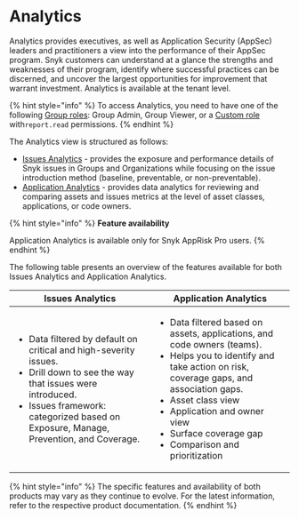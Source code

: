 # Analytics

Analytics provides executives, as well as Application Security (AppSec) leaders and practitioners a view into the performance of their AppSec program. Snyk customers can understand at a glance the strengths and weaknesses of their program, identify where successful practices can be discerned, and uncover the largest opportunities for improvement that warrant investment. Analytics is available at the tenant level.&#x20;

{% hint style="info" %}
To access Analytics, you need to have one of the following [Group roles](../../admin/user-roles/pre-defined-roles.md#group-level-permissions): Group Admin, Group Viewer, or a [Custom role](../../admin/user-roles/user-role-management.md#create-a-custom-role) with`report.read` permissions.
{% endhint %}

The Analytics view is structured as follows:

* [Issues Analytics](issues-analytics.md) - provides the exposure and performance details of Snyk issues in Groups and Organizations while focusing on the issue introduction method (baseline, preventable, or non-preventable).
* [Application Analytics](application-analytics.md) - provides data analytics for reviewing and comparing assets and issues metrics at the level of asset classes, applications, or code owners.

{% hint style="info" %}
**Feature availability**

Application Analytics is available only for Snyk AppRisk Pro users. &#x20;
{% endhint %}

The following table presents an overview of the features available for both Issues Analytics and Application Analytics.

| Issues Analytics                                                                                                                                                                                                                           | Application Analytics                                                                                                                                                                                                                                                                                              |
| ------------------------------------------------------------------------------------------------------------------------------------------------------------------------------------------------------------------------------------------ | ------------------------------------------------------------------------------------------------------------------------------------------------------------------------------------------------------------------------------------------------------------------------------------------------------------------ |
| <ul><li>Data filtered by default on critical and high-severity issues.</li><li>Drill down to see the way that issues were introduced.</li><li>Issues framework: categorized based on Exposure, Manage, Prevention, and Coverage.</li></ul> | <ul><li>Data filtered based on assets, applications, and code owners (teams).</li><li>Helps you to identify and take action on risk, coverage gaps, and association gaps.</li><li>Asset class view</li><li>Application and owner view</li><li>Surface coverage gap</li><li>Comparison and prioritization</li></ul> |

{% hint style="info" %}
The specific features and availability of both products may vary as they continue to evolve. For the latest information, refer to the respective product documentation.
{% endhint %}
